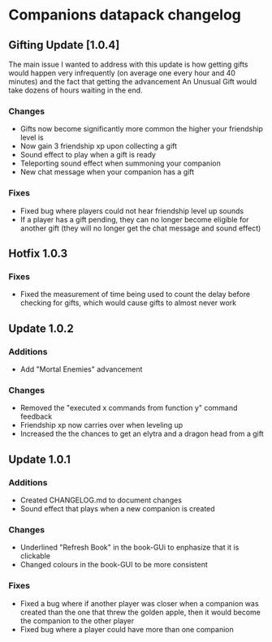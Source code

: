 # Companions datapack changelog

## Gifting Update [1.0.4]

The main issue I wanted to address with this update is how getting gifts would happen very infrequently (on average one every hour and 40 minutes) and the fact that getting the advancement An Unusual Gift would take dozens of hours waiting in the end.

### Changes
 - Gifts now become significantly more common the higher your friendship level is
 - Now gain 3 friendship xp upon collecting a gift
 - Sound effect to play when a gift is ready
 - Teleporting sound effect when summoning your companion
 - New chat message when your companion has a gift

 ### Fixes
  - Fixed bug where players could not hear friendship level up sounds
  - If a player has a gift pending, they can no longer become eligible for another gift (they will no longer get the chat message and sound effect)

## Hotfix 1.0.3

### Fixes
 - Fixed the measurement of time being used to count the delay before checking for gifts, which would cause gifts to almost never work

## Update 1.0.2

### Additions
 - Add "Mortal Enemies" advancement

### Changes
 - Removed the "executed x commands from function y" command feedback
 - Friendship xp now carries over when leveling up
 - Increased the the chances to get an elytra and a dragon head from a gift

## Update 1.0.1

### Additions
 - Created CHANGELOG.md to document changes
 - Sound effect that plays when a new companion is created

 ### Changes
 - Underlined "Refresh Book" in the book-GUi to enphasize that it is clickable
 - Changed colours in the book-GUI to be more consistent

### Fixes
 - Fixed a bug where if another player was closer when a companion was created than the one that threw the golden apple, then it would become the companion to the other player
 - Fixed bug where a player could have more than one companion